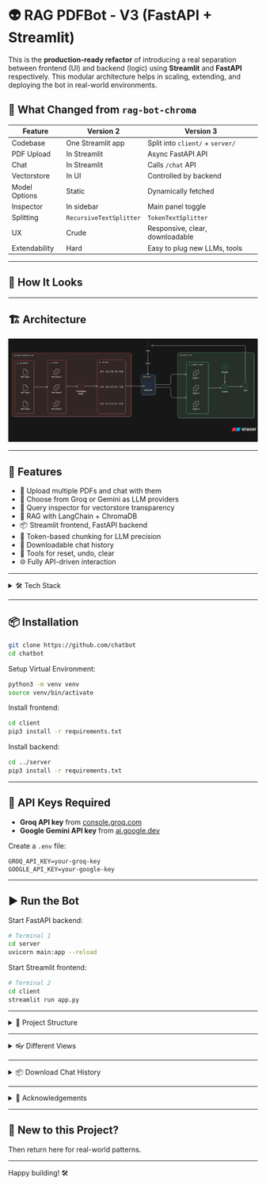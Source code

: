 # 👽 RAG PDFBot - V3 (FastAPI + Streamlit)

This is the **production-ready refactor** of introducing a real separation between frontend (UI) and backend (logic) using **Streamlit** and **FastAPI** respectively. This modular architecture helps in scaling, extending, and deploying the bot in real-world environments.

## 🔄 What Changed from `rag-bot-chroma`

| Feature | Version 2 | Version 3 |
|--------|-------------|--------------|
| Codebase | One Streamlit app | Split into `client/` + `server/` |
| PDF Upload | In Streamlit | Async FastAPI API |
| Chat | In Streamlit | Calls `/chat` API |
| Vectorstore | In UI | Controlled by backend |
| Model Options | Static | Dynamically fetched |
| Inspector | In sidebar | Main panel toggle |
| Splitting | `RecursiveTextSplitter` | `TokenTextSplitter` |
| UX | Crude | Responsive, clear, downloadable |
| Extendability | Hard | Easy to plug new LLMs, tools |

---

## 🧪 How It Looks

---

## 🏗️ Architecture

![architecture](/assets/rag-bot-fastapi-architecture.png)

---

## 🚀 Features

- 📁 Upload multiple PDFs and chat with them
- 🔌 Choose from Groq or Gemini as LLM providers
- 🔎 Query inspector for vectorstore transparency
- 🧠 RAG with LangChain + ChromaDB
- 📦 Streamlit frontend, FastAPI backend
- 🧪 Token-based chunking for LLM precision
- 💬 Downloadable chat history
- 🧰 Tools for reset, undo, clear
- 🌐 Fully API-driven interaction

---

<details>
  <summary>🛠️ Tech Stack</summary>

- **Frontend**: Streamlit
- **Backend**: FastAPI
- **LLMs**: Groq & Gemini via LangChain
- **Vector DB**: ChromaDB
- **Embeddings**: HuggingFace & Google GenAI
- **Chunking**: TokenTextSplitter (was RecursiveCharacterTextSplitter)
- **Parsing**: PyPDF
- **Orchestration**: LangChain Retrieval Chain

</details>

---

## 📦 Installation

```bash
git clone https://github.com/chatbot
cd chatbot
```

Setup Virtual Environment:
```bash
python3 -m venv venv
source venv/bin/activate
```

Install frontend:

```bash
cd client
pip3 install -r requirements.txt
```

Install backend:

```bash
cd ../server
pip3 install -r requirements.txt
```

---

## 🔐 API Keys Required

- **Groq API key** from [console.groq.com](https://console.groq.com/)
- **Google Gemini API key** from [ai.google.dev](https://ai.google.dev/)

Create a `.env` file:

```env
GROQ_API_KEY=your-groq-key
GOOGLE_API_KEY=your-google-key
```

---

## ▶️ Run the Bot

Start FastAPI backend:

```bash
# Terminal 1
cd server
uvicorn main:app --reload
```

Start Streamlit frontend:

```bash
# Terminal 2
cd client
streamlit run app.py
```

---

<details>
  <summary>📁 Project Structure</summary>

```bash
rag-bot-v3/
├── client/                         # Streamlit Frontend
│   ├── app.py                      # Main Streamlit entrypoint
│   ├── components/                 # UI modules
│   │   ├── chat.py
│   │   ├── inspector.py
│   │   └── sidebar.py
│   ├── state/
│   │   └── session.py              # Session state manager
│   ├── utils/
│   │   ├── api.py                  # Talks to backend
│   │   ├── config.py               # API_URL and config values
│   │   └── helpers.py              # API wrappers for frontend
│   ├── requirements.txt
│   └── README.md

├── server/                         # FastAPI Backend
│   ├── api/
│   │   ├── routes.py               # API endpoints
│   │   └── schemas.py              # Pydantic schemas for I/O
│   ├── core/
│   │   ├── document_processor.py   # Handles PDF validation and chunking
│   │   ├── llm_chain_factory.py    # Builds LLM chains and prompts
│   │   └── vector_database.py      # Embeddings + ChromaDB ops
│   ├── config/
│   │   └── settings.py             # App config, model provider setup
│   ├── utils/
│   │   └── logger.py               # Logging setup
│   ├── main.py                     # FastAPI app entrypoint
│   ├── requirements.txt
│   └── README.md

├── README.md                       # Root README (overview + instructions)
├── .gitignore
```

</details>

---

<details>
  <summary> 👓 Different Views </summary>

| View | Description |
|------|-------------|
| 💬 Chat | Renders chat bubbles, input box, and chat history download |
| 🔬 Inspector | Renders inspector to test vectorstore responses |


  <summary>🧼 Tools Panel</summary>

| Button | Function |
|----------|--------|
| 🔄 Reset | Clears session state and reruns app |
| 🧹 Clear Chat | Clears chat + PDF submission |
| ↩️ Undo | Removes last question/response |

</details>

---

<details>
  <summary>📦 Download Chat History</summary>

Chat history is saved in the session state and can be exported as a CSV with the following columns:

| Question | Answer | Model Provider | Model Name | PDF File | Timestamp |
|----------|--------|----------------|------------|---------------------|-----------|
| What is this PDF about? | This PDF explains... | Groq | llama3-70b-8192 | file1.pdf, file2.pdf | 2025-08-10 10:00:00 |

</details>

---

<details>
  <summary>🙏 Acknowledgements</summary>

- [LangChain](https://www.langchain.com/)
- [Streamlit](https://streamlit.io/)
- [Groq](https://console.groq.com/)
- [Google Gemini](https://ai.google.dev/)
- [Chroma](https://docs.trychroma.com/)

</details>

---

## 🧠 New to this Project?

Then return here for real-world patterns.

---

Happy building! 🛠️
